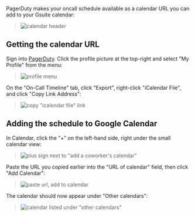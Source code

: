 PagerDuty makes your oncall schedule available as a calendar URL you can add to your Gsuite calendar:

> ![calendar header](https://user-images.githubusercontent.com/1052311/40676960-2160887c-6331-11e8-92a8-6ca17503a4c8.png)

## Getting the calendar URL

Sign into [PagerDuty](https://pulumi.pagerduty.com/). Click the profile picture at the top-right and select "My Profile" from the menu:

> ![profile menu](https://user-images.githubusercontent.com/1052311/40677330-38f9e95a-6332-11e8-96c4-00c2ac85b3f9.png)

On the "On-Call Timeline" tab, click "Export", right-click "iCalendar File", and click "Copy Link Address":

> ![copy "icalendar file" link](https://user-images.githubusercontent.com/1052311/40677413-6e31c192-6332-11e8-949a-346dee969fa0.png)

## Adding the schedule to Google Calendar

In Calendar, click the "+" on the left-hand side, right under the small calendar view:

> ![plus sign next to "add a coworker's calendar"](https://user-images.githubusercontent.com/1052311/40677681-2d05e26a-6333-11e8-92f4-0489ef2d7b5f.png)

Paste the URL you copied earlier into the "URL of calendar" field, then click "Add Calendar":

> ![paste url, add to calendar](https://user-images.githubusercontent.com/1052311/40677755-6f7d92d2-6333-11e8-8315-21a92c4b2111.png)

The calendar should now appear under "Other calendars":

> ![calendar listed under "other calendars"](https://user-images.githubusercontent.com/1052311/40677834-b7198312-6333-11e8-9dbc-0d70911d5e06.png)